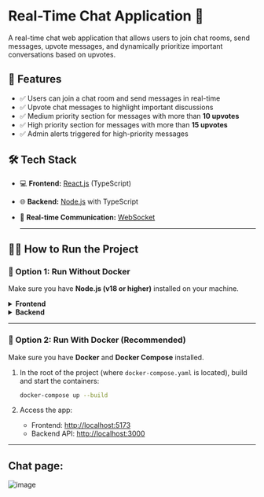 # Real-Time Chat Application 🚀  

A real-time chat web application that allows users to join chat rooms, send messages, upvote messages, and dynamically prioritize important conversations based on upvotes.  

## 🌟 Features  

- ✅ Users can join a chat room and send messages in real-time  
- ✅ Upvote chat messages to highlight important discussions  
- ✅ Medium priority section for messages with more than **10 upvotes**  
- ✅ High priority section for messages with more than **15 upvotes**  
- ✅ Admin alerts triggered for high-priority messages

## 🛠️ Tech Stack
- 💻 **Frontend:** [React.js](https://reactjs.org/) (TypeScript)
- 🌐 **Backend:** [Node.js](https://nodejs.org/) with TypeScript
- 🔗 **Real-time Communication:** [WebSocket](https://www.npmjs.com/package/websocket)

  ---

## 🧑‍💻 How to Run the Project

### 🔧 Option 1: Run Without Docker

Make sure you have **Node.js (v18 or higher)** installed on your machine.

<details>
<summary><strong>Frontend</strong></summary>

1. Open a terminal and navigate to the `frontend` folder:

   ```bash
   cd frontend
   ```

2. Install dependencies:

   ```bash
   npm install
   ```

3. Start the development server:

   ```bash
   npm run dev
   ```

4. The frontend will start on [http://localhost:5173](http://localhost:5173)
</details>

<details>
<summary><strong>Backend</strong></summary>

1. Open a new terminal and navigate to the `server` folder:

   ```bash
   cd server
   ```

2. Install dependencies:

   ```bash
   npm install
   ```

3. Start the backend server:

   ```bash
   npm run dev
   ```

4. The backend will start on [http://localhost:3000](http://localhost:3000)
</details>

---

### 🐳 Option 2: Run With Docker (Recommended)

Make sure you have **Docker** and **Docker Compose** installed.

1. In the root of the project (where `docker-compose.yaml` is located), build and start the containers:

   ```bash
   docker-compose up --build
   ```

2. Access the app:

   - Frontend: [http://localhost:5173](http://localhost:5173)
   - Backend API: [http://localhost:3000](http://localhost:3000)

---


  ## Chat page:

  ![image](https://github.com/user-attachments/assets/6c8b0e17-87b5-4b04-b65f-2939c6c19661)
